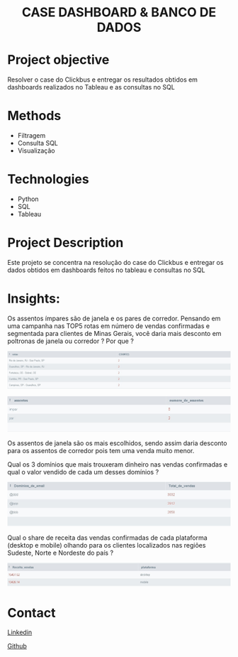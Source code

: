 # <h1 align="center">CASE DASHBOARD & BANCO DE DADOS </h1>


# Project objective
Resolver o case do Clickbus e entregar os resultados obtidos em dashboards realizados no Tableau e as consultas no SQL


# Methods
  - Filtragem
  - Consulta SQL
  - Visualização

# Technologies 
  - Python
  - SQL
  - Tableau

# Project Description
  Este projeto se concentra na resolução do case do Clickbus e entregar os dados obtidos em dashboards feitos no tableau e consultas no SQL 



# Insights:

Os assentos ímpares são de janela e os pares de corredor. Pensando em uma campanha nas TOP5 rotas em número de vendas confirmadas e segmentada para clientes de Minas Gerais, você daria mais desconto em poltronas de janela ou corredor ? Por que ?

![stack Overflow](https://github.com/patrick-S-DS/Clickbus/blob/9da118033c98a1932d08a2defa186fc5c9da9f40/imagens/top_rotas.jpg)

![stack Overflow](https://github.com/patrick-S-DS/Clickbus/blob/9da118033c98a1932d08a2defa186fc5c9da9f40/imagens/numero_assentos.jpg)

Os assentos de janela são os mais escolhidos, sendo assim daria desconto para os assentos de corredor pois tem uma venda muito menor.

Qual os 3 domínios que mais trouxeram dinheiro nas vendas confirmadas e qual o valor vendido de cada um desses domínios ?

![stack Overflow](https://github.com/patrick-S-DS/Clickbus/blob/fb6d0517c19b1bff12e7273a920fe4d86e9413aa/imagens/vendas_dominio.png)


Qual o share de receita das vendas confirmadas de cada plataforma (desktop e mobile) olhando para os clientes localizados nas regiões Sudeste, Norte e Nordeste do país ?

![stack Overflow](https://github.com/patrick-S-DS/Clickbus/blob/9da118033c98a1932d08a2defa186fc5c9da9f40/imagens/vendas_plataforma.jpg)



  

# Contact
  <a href="https://www.linkedin.com/in/patrick-santos-1823b4233/">Linkedin</a>

  <a href="https://github.com/patrick-S-DS">Github</a>
  
